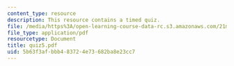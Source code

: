 ```yaml
---
content_type: resource
description: This resource contains a timed quiz.
file: /media/https%3A/open-learning-course-data-rc.s3.amazonaws.com/21m-302-harmony-and-counterpoint-ii-spring-2005/5b63f3afbbb483724e73682ba8e23cc7_quiz5.pdf
file_type: application/pdf
resourcetype: Document
title: quiz5.pdf
uid: 5b63f3af-bbb4-8372-4e73-682ba8e23cc7
---
```

